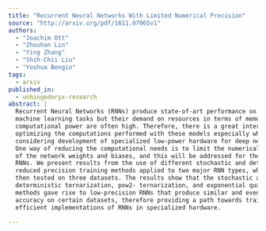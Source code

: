 ```yaml
---
title: "Recurrent Neural Networks With Limited Numerical Precision"
source: "http://arxiv.org/pdf/1611.07065v1"
authors:
  - "Joachim Ott"
  - "Zhouhan Lin"
  - "Ying Zhang"
  - "Shih-Chii Liu"
  - "Yoshua Bengio"
tags:
  - arxiv
published_in:
  - unhingedoryx-research
abstract: |
  Recurrent Neural Networks (RNNs) produce state-of-art performance on many
  machine learning tasks but their demand on resources in terms of memory and
  computational power are often high. Therefore, there is a great interest in
  optimizing the computations performed with these models especially when
  considering development of specialized low-power hardware for deep networks.
  One way of reducing the computational needs is to limit the numerical precision
  of the network weights and biases, and this will be addressed for the case of
  RNNs. We present results from the use of different stochastic and deterministic
  reduced precision training methods applied to two major RNN types, which are
  then tested on three datasets. The results show that the stochastic and
  deterministic ternarization, pow2- ternarization, and exponential quantization
  methods gave rise to low-precision RNNs that produce similar and even higher
  accuracy on certain datasets, therefore providing a path towards training more
  efficient implementations of RNNs in specialized hardware.
  
---
```

